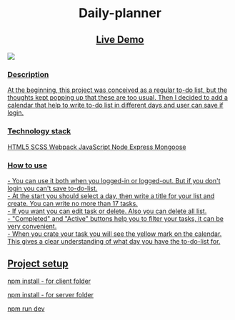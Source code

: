 <h1 align="center"> Daily-planner </h1>

<h2 align="center"><a href="https://daylydo.herokuapp.com/"> Live Demo </h2>
  <img src="https://user-images.githubusercontent.com/59703093/166139409-b4d44570-2e6d-477f-9300-46e0daed3518.png"/>

<h3> Description </h3>

At the beginning, this project was conceived as a regular to-do list, but the thoughts kept popping up that these are too usual. 
Then I decided to add a calendar that help to write to-do list in different days and user can save if login.
  
<h3> Technology stack </h3>
HTML5 SCSS Webpack JavaScript Node Express Mongoose 

<h3> How to use </h3>
- You can use it both when you logged-in or logged-out. But if you don't login you can't save to-do-list.
<br/>
- At the start you should select a day, then write a title for your list and create. 
You can write no more than 17 tasks.
<br/>
- If you want you can edit task or delete. Also you can delete all list.
<br/>
- "Completed" and "Active" buttons help you to filter your tasks, it can be very convenient.
<br/>
- When you crate your task you will see the yellow mark on the calendar. This gives a clear understanding of what day you have the to-do-list for.
 
<h2> Project setup </h2>
<p> npm install - for client folder</p>
<p> npm install - for server folder</p> 
<p> npm run dev </p>
	

	
